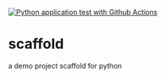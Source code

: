 [![Python application test with Github Actions](https://github.com/mhammaad/scaffold/actions/workflows/main.yml/badge.svg)](https://github.com/mhammaad/scaffold/actions/workflows/main.yml)

# scaffold
a demo project scaffold for python
